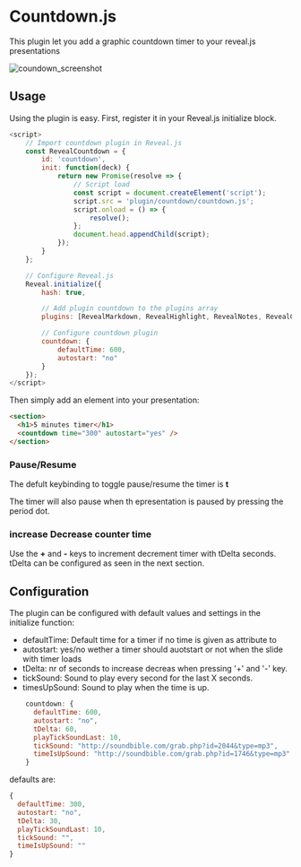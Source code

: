 # Countdown.js

This plugin let you add a graphic countdown timer to your reveal.js presentations

![coundown_screenshot](https://github.com/user-attachments/assets/c0dd1799-f418-45a0-9113-619b8e783149)


## Usage

Using the plugin is easy. First, register it in your Reveal.js initialize block.

```javascript
<script>
    // Import countdown plugin in Reveal.js
    const RevealCountdown = {
        id: 'countdown',
        init: function(deck) {
            return new Promise(resolve => {
                // Script load
                const script = document.createElement('script');
                script.src = 'plugin/countdown/countdown.js';
                script.onload = () => {
                    resolve();
                };
                document.head.appendChild(script);
            });
        }
    };

    // Configure Reveal.js
    Reveal.initialize({
        hash: true,

        // Add plugin countdown to the plugins array
        plugins: [RevealMarkdown, RevealHighlight, RevealNotes, RevealCountdown],

        // Configure countdown plugin
        countdown: {
            defaultTime: 600,
            autostart: "no"
        }
    });
</script>

```

Then simply add an element into your presentation:

```html
<section>
  <h1>5 minutes timer</h1>
  <countdown time="300" autostart="yes" />
</section>
```

### Pause/Resume

The defult keybinding to toggle pause/resume the timer is **t**

The timer will also pause when th epresentation is paused by pressing the period dot.

### increase Decrease counter time

Use the **+** and **-** keys to increment decrement timer with tDelta seconds. tDelta can be configured as seen in the next section.

## Configuration

The plugin can be configured with default values and settings in the initialize function:

- defaultTime: Default time for a timer if no time is given as attribute to <countodwn/>
- autostart: yes/no wether a timer should auotstart or not when the slide with timer loads
- tDelta: nr of seconds to increase decreas when pressing '+' and '-' key.
- tickSound: Sound to play every second for the last X seconds.
- timesUpSound: Sound to play when the time is up.

```javascript
    countdown: {
      defaultTime: 600,
      autostart: "no",
      tDelta: 60,
      playTickSoundLast: 10,
      tickSound: "http://soundbible.com/grab.php?id=2044&type=mp3",
      timeIsUpSound: "http://soundbible.com/grab.php?id=1746&type=mp3"
    }
```

defaults are:

```javascript
{
  defaultTime: 300,
  autostart: "no",
  tDelta: 30,
  playTickSoundLast: 10,
  tickSound: "",
  timeIsUpSound: ""
}
```
